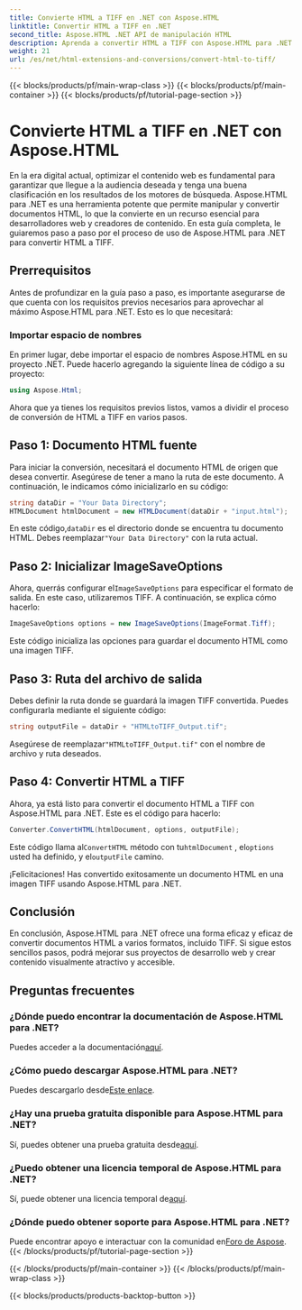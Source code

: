 ```yaml
---
title: Convierte HTML a TIFF en .NET con Aspose.HTML
linktitle: Convertir HTML a TIFF en .NET
second_title: Aspose.HTML .NET API de manipulación HTML
description: Aprenda a convertir HTML a TIFF con Aspose.HTML para .NET. Siga nuestra guía paso a paso para optimizar eficazmente el contenido web.
weight: 21
url: /es/net/html-extensions-and-conversions/convert-html-to-tiff/
---
```


{{< blocks/products/pf/main-wrap-class >}}
{{< blocks/products/pf/main-container >}}
{{< blocks/products/pf/tutorial-page-section >}}

# Convierte HTML a TIFF en .NET con Aspose.HTML


En la era digital actual, optimizar el contenido web es fundamental para garantizar que llegue a la audiencia deseada y tenga una buena clasificación en los resultados de los motores de búsqueda. Aspose.HTML para .NET es una herramienta potente que permite manipular y convertir documentos HTML, lo que la convierte en un recurso esencial para desarrolladores web y creadores de contenido. En esta guía completa, le guiaremos paso a paso por el proceso de uso de Aspose.HTML para .NET para convertir HTML a TIFF.

## Prerrequisitos

Antes de profundizar en la guía paso a paso, es importante asegurarse de que cuenta con los requisitos previos necesarios para aprovechar al máximo Aspose.HTML para .NET. Esto es lo que necesitará:

### Importar espacio de nombres

En primer lugar, debe importar el espacio de nombres Aspose.HTML en su proyecto .NET. Puede hacerlo agregando la siguiente línea de código a su proyecto:

```csharp
using Aspose.Html;
```

Ahora que ya tienes los requisitos previos listos, vamos a dividir el proceso de conversión de HTML a TIFF en varios pasos.

## Paso 1: Documento HTML fuente

Para iniciar la conversión, necesitará el documento HTML de origen que desea convertir. Asegúrese de tener a mano la ruta de este documento. A continuación, le indicamos cómo inicializarlo en su código:

```csharp
string dataDir = "Your Data Directory";
HTMLDocument htmlDocument = new HTMLDocument(dataDir + "input.html");
```

 En este código,`dataDir` es el directorio donde se encuentra tu documento HTML. Debes reemplazar`"Your Data Directory"` con la ruta actual.

## Paso 2: Inicializar ImageSaveOptions

 Ahora, querrás configurar el`ImageSaveOptions` para especificar el formato de salida. En este caso, utilizaremos TIFF. A continuación, se explica cómo hacerlo:

```csharp
ImageSaveOptions options = new ImageSaveOptions(ImageFormat.Tiff);
```

Este código inicializa las opciones para guardar el documento HTML como una imagen TIFF.

## Paso 3: Ruta del archivo de salida

Debes definir la ruta donde se guardará la imagen TIFF convertida. Puedes configurarla mediante el siguiente código:

```csharp
string outputFile = dataDir + "HTMLtoTIFF_Output.tif";
```

 Asegúrese de reemplazar`"HTMLtoTIFF_Output.tif"` con el nombre de archivo y ruta deseados.

## Paso 4: Convertir HTML a TIFF

Ahora, ya está listo para convertir el documento HTML a TIFF con Aspose.HTML para .NET. Este es el código para hacerlo:

```csharp
Converter.ConvertHTML(htmlDocument, options, outputFile);
```

 Este código llama al`ConvertHTML` método con tu`htmlDocument` , el`options` usted ha definido, y el`outputFile` camino.

¡Felicitaciones! Has convertido exitosamente un documento HTML en una imagen TIFF usando Aspose.HTML para .NET.

## Conclusión

En conclusión, Aspose.HTML para .NET ofrece una forma eficaz y eficaz de convertir documentos HTML a varios formatos, incluido TIFF. Si sigue estos sencillos pasos, podrá mejorar sus proyectos de desarrollo web y crear contenido visualmente atractivo y accesible.

## Preguntas frecuentes

### ¿Dónde puedo encontrar la documentación de Aspose.HTML para .NET?
 Puedes acceder a la documentación[aquí](https://reference.aspose.com/html/net/).

### ¿Cómo puedo descargar Aspose.HTML para .NET?
 Puedes descargarlo desde[Este enlace](https://releases.aspose.com/html/net/).

### ¿Hay una prueba gratuita disponible para Aspose.HTML para .NET?
 Sí, puedes obtener una prueba gratuita desde[aquí](https://releases.aspose.com/).

### ¿Puedo obtener una licencia temporal de Aspose.HTML para .NET?
Sí, puede obtener una licencia temporal de[aquí](https://purchase.aspose.com/temporary-license/).

### ¿Dónde puedo obtener soporte para Aspose.HTML para .NET?
 Puede encontrar apoyo e interactuar con la comunidad en[Foro de Aspose](https://forum.aspose.com/).
{{< /blocks/products/pf/tutorial-page-section >}}

{{< /blocks/products/pf/main-container >}}
{{< /blocks/products/pf/main-wrap-class >}}

{{< blocks/products/products-backtop-button >}}
